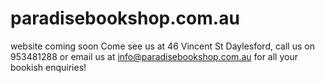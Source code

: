 # paradisebookshop.com.au   
website coming soon
Come see us at 46 Vincent St Daylesford, call us on 953481288 or
email us at info@paradisebookshop.com.au for all your bookish enquiries!
